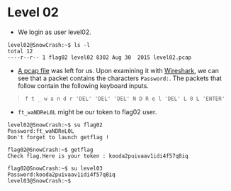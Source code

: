 # Level 02

- We login as user level02.
```
level02@SnowCrash:~$ ls -l
total 12
----r--r-- 1 flag02 level02 8302 Aug 30  2015 level02.pcap
```


- [A pcap file](https://en.wikipedia.org/wiki/Pcap) was left for us. Upon examining it with [Wireshark](https://en.wikipedia.org/wiki/Wireshark), we can see that a packet contains the characters `Password:`. The packets that follow contain the following keyboard inputs.
>`f t _ w a n d r 'DEL' 'DEL' 'DEL' N D R e l 'DEL' L 0 L 'ENTER'`


- `ft_waNDReL0L` might be our token to flag02 user.
```
level02@SnowCrash:~$ su flag02
Password:ft_waNDReL0L
Don't forget to launch getflag !
```

```
flag02@SnowCrash:~$ getflag
Check flag.Here is your token : kooda2puivaav1idi4f57q8iq
```

```
flag02@SnowCrash:~$ su level03
Password:kooda2puivaav1idi4f57q8iq
level03@SnowCrash:~$
```